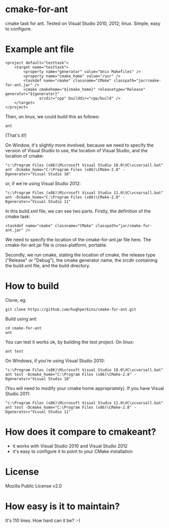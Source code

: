 cmake-for-ant
=============

cmake task for ant.  Tested on Visual Studio 2010, 2012; linux.  Simple, easy to configure.

Example ant file
================

    <project default="testtask">
        <target name="testtask">
            <property name="generator" value="Unix Makefiles" />
            <property name="cmake_home" value="/usr" />
            <taskdef name="cmake" classname="CMake" classpath="jar/cmake-for-ant.jar" />
            <cmake cmakehome="${cmake_home}" releasetype="Release" generator="${generator}" 
                   srcdir="cpp" builddir="cpp/build" />
        </target>
    </project>

Then, on linux, we could build this as follows:

    ant

(That's it!)

On Window, it's slightly more involved, because we need to specify the version of Visual Studio to use, the location of Visual Studio, and the location of cmake:

    "c:\Program Files (x86)\Microsoft Visual Studio 10.0\VC\vcvarsall.bat"
    ant -Dcmake_home="C:\Program Files (x86)\CMake-2.8" -Dgenerator="Visual Studio 10"

or, if we're using Visual Studio 2012:

    "c:\Program Files (x86)\Microsoft Visual Studio 11.0\VC\vcvarsall.bat"
    ant -Dcmake_home="C:\Program Files (x86)\CMake-2.8" -Dgenerator="Visual Studio 11"

In this build.xml file, we can see two parts.  Firstly, the definition of the cmake task:

    <taskdef name="cmake" classname="CMake" classpath="jar/cmake-for-ant.jar" />

We need to specify the location of the cmake-for-ant.jar file here.  The cmake-for-ant.jar file is cross-platform, portable.

Secondly, we run cmake, stating the location of cmake, the release type ("Release" or "Debug"), the cmake generator name, the srcdir containing the build.xml file, and the build directory.

How to build
============

Clone, eg:

    git clone https://github.com/hughperkins/cmake-for-ant.git

Build using ant:

    cd cmake-for-ant
    ant

You can test it works ok, by building the test project.  On linux:

    ant test 

On Windows, if you're using Visual Studio 2010:

    "c:\Program Files (x86)\Microsoft Visual Studio 10.0\VC\vcvarsall.bat"
    ant test -Dcmake_home="C:\Program Files (x86)\CMake-2.8" -Dgenerator="Visual Studio 10"

(You will need to modify your cmake home appropriately).  If you have Visual Studio 2011:

    "c:\Program Files (x86)\Microsoft Visual Studio 11.0\VC\vcvarsall.bat"
    ant test -Dcmake_home="C:\Program Files (x86)\CMake-2.8" -Dgenerator="Visual Studio 11"

How does it compare to cmakeant?
================================

 * it works with Visual Studio 2010 and Visual Studio 2012
 * it's easy to configure it to point to your CMake installation

License
=======

Mozilla Public License v2.0

How easy is it to maintain?
===========================

It's 110 lines.  How hard can it be? :-)


